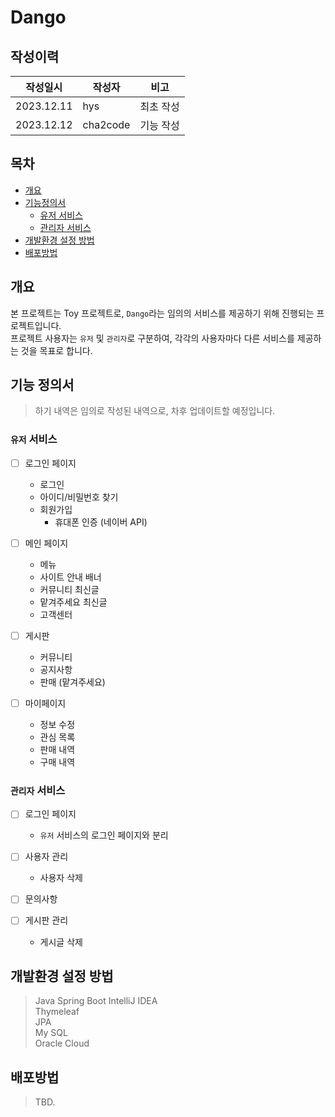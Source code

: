# Dango

## 작성이력
| 작성일시       | 작성자 | 비고    |
|------------|-----|-------|
| 2023.12.11 | hys | 최초 작성 |
| 2023.12.12 | cha2code | 기능 작성 |


## 목차
* [개요](#개요)
* [기능정의서](#기능-정의서)
    * [유저 서비스](#유저-서비스)
    * [관리자 서비스](#관리자-서비스)
* [개발환경 설정 방법](#개발환경-설정-방법)
* [배포방법](#배포방법)

## 개요
본 프로젝트는 Toy 프로젝트로, `Dango`라는 임의의 서비스를 제공하기 위해 진행되는 프로젝트입니다. \
프로젝트 사용자는 `유저` 및 `관리자`로 구분하여, 각각의 사용자마다 다른 서비스를 제공하는 것을 목표로 합니다.

## 기능 정의서
> 하기 내역은 임의로 작성된 내역으로, 차후 업데이트할 예정입니다.

### `유저` 서비스
* [ ] 로그인 페이지
   * 로그인
   * 아이디/비밀번호 찾기
   * 회원가입
     * 휴대폰 인증 (네이버 API)  
      
* [ ] 메인 페이지
   * 메뉴
   * 사이트 안내 배너
   * 커뮤니티 최신글
   * 맡겨주세요 최신글
   * 고객센터  

* [ ] 게시판
   * 커뮤니티
   * 공지사항
   * 판매 (맡겨주세요)  

* [ ] 마이페이지
   * 정보 수정
   * 관심 목록
   * 판매 내역
   * 구매 내역  

### `관리자` 서비스
* [ ] 로그인 페이지
   * `유저` 서비스의 로그인 페이지와 분리  
     
* [ ] 사용자 관리
   * 사용자 삭제  
     
* [ ] 문의사항  
      
* [ ] 게시판 관리
   * 게시글 삭제  


## 개발환경 설정 방법
> Java
> Spring Boot
> IntelliJ IDEA  
> Thymeleaf  
> JPA  
> My SQL  
> Oracle Cloud  

## 배포방법
> TBD.
